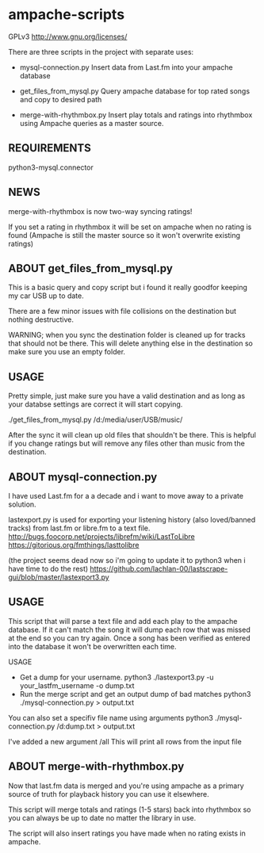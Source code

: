 # ampache-scripts
GPLv3 <http://www.gnu.org/licenses/>

There are three scripts in the project with separate uses:
 * mysql-connection.py
     Insert data from Last.fm into your ampache database

 * get_files_from_mysql.py
     Query ampache database for top rated songs and copy
     to desired path

 * merge-with-rhythmbox.py
     Insert play totals and ratings into rhythmbox using
     Ampache queries as a master source.

REQUIREMENTS
------------

python3-mysql.connector


NEWS
----

merge-with-rhythmbox is now two-way syncing ratings!

If you set a rating in rhythmbox it will be set on ampache when no rating is found
(Ampache is still the master source so it won't overwrite existing ratings)


ABOUT get_files_from_mysql.py
-----------------------------
This is a basic query and copy script but i found it really goodfor keeping my car USB up to date.

There are a few minor issues with file collisions on the destination but nothing destructive.

WARNING; when you sync the destination folder is cleaned up for tracks that should not be there.
This will delete anything else in the destination so make sure you use an empty folder.

USAGE
-----
Pretty simple, just make sure you have a valid destination and as long as your databse settings are correct it will start copying.

./get_files_from_mysql.py /d:/media/user/USB/music/

After the sync it will clean up old files that shouldn't be there.
This is helpful if you change ratings but will remove any files other than music from the destination.


ABOUT mysql-connection.py
-------------------------
I have used Last.fm for a a decade and i want to move away to a private solution.

lastexport.py is used for exporting your listening history (also loved/banned tracks) from last.fm or libre.fm to a text file.
http://bugs.foocorp.net/projects/librefm/wiki/LastToLibre
https://gitorious.org/fmthings/lasttolibre

(the project seems dead now so i'm going to update it to python3 when i have time to do the rest)
https://github.com/lachlan-00/lastscrape-gui/blob/master/lastexport3.py


USAGE
-----
This script that will parse a text file and add each play to the ampache database.
If it can't match the song it will dump each row that was missed at the end so you can try again.
Once a song has been verified as entered into the database it won't be overwritten each time.

USAGE
 * Get a dump for your username.
     python3 ./lastexport3.py -u your_lastfm_username -o dump.txt
 * Run the merge script and get an output dump of bad matches
    python3 ./mysql-connection.py > output.txt

You can also set a specifiv file name using arguments
    python3 ./mysql-connection.py /d:dump.txt > output.txt

I've added a new argument /all
This will print all rows from the input file


ABOUT merge-with-rhythmbox.py
-----------------------------
Now that last.fm data is merged and you're using ampache as a primary source of truth for playback history you can use it elsewhere.

This script will merge totals and ratings (1-5 stars) back into rhythmbox so you can always be up to date no matter the library in use.

The script will also insert ratings you have made when no rating exists in ampache.

